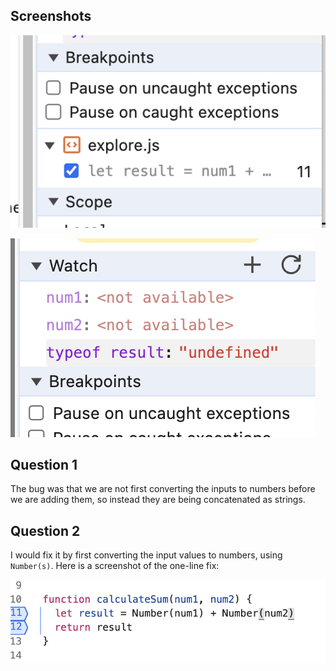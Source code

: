 ## Screenshots

![screenshot 1](../../expand/screenshots/result-calculateSum.png)


![screenshot 2](../../expand/screenshots/result-dataType.png)


## Question 1

The bug was that we are not first converting the inputs to numbers before we are adding them, so instead they are being concatenated as strings.

## Question 2

I would fix it by first converting the input values to numbers, using `Number(s)`. Here is a screenshot of the one-line fix:

![one-line fix](../../expand/screenshots/fix.png)
